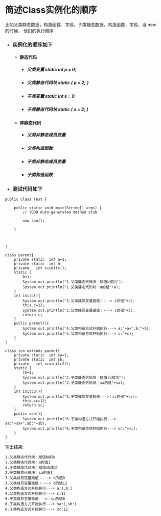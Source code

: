 # 简述Class实例化的顺序
比如父类静态数据，构造函数，字段，子类静态数据，构造函数，字段，当 new 的时候， 他们的执行顺序
* ### 实例化的顺序如下
  * #### 静态代码
    * ##### 父类变量  static int p = 0;
    * ##### 父类静态代码块  static { p = 2; }
    * ##### 子类变量  static int s = 0
    * ##### 子类静态代码块  static { s = 2; }
  * #### 非静态代码
    * ##### 父类非静态成员变量 
    * ##### 父类构造函数
    * ##### 子类非静态成员变量 
    * ##### 子类构造函数
* ### 测试代码如下
```
public class Test {

	public static void main(String[] args) {
		// TODO Auto-generated method stub
		
		new son();
		
	}
	
	
	
}

class parent{
    private static  int a=1;
    private static  int b;
    private   int c=initc();
    static {
        b=1;
        System.out.println("1.父类静态代码块：赋值b成功");
        System.out.println("1.父类静态代码块：a的值"+a);
    }
    int initc(){
        System.out.println("3.父类成员变量赋值：---> c的值"+c);
        this.c=12;
        System.out.println("3.父类成员变量赋值：---> c的值"+c);
        return c;
    }
    public parent(){
        System.out.println("4.父类构造方式开始执行---> a:"+a+",b:"+b);
        System.out.println("4.父类构造方式开始执行---> c:"+c);
    }
}

class son extends parent{
    private static  int sa=1;
    private static  int sb;
    private   int sc=initc2();
    static {
        sb=1;
        System.out.println("2.子类静态代码块：赋值sb成功");
        System.out.println("2.子类静态代码块：sa的值"+sa);
    }
    int initc2(){
        System.out.println("5.子类成员变量赋值--->：sc的值"+sc);
        this.sc=12;
        return sc;
    }
    public son(){
        System.out.println("6.子类构造方式开始执行---> sa:"+sa+",sb:"+sb);
        System.out.println("6.子类构造方式开始执行---> sc:"+sc);
    }
}
```
输出结果:
```
1.父类静态代码块：赋值b成功
1.父类静态代码块：a的值1
2.子类静态代码块：赋值sb成功
2.子类静态代码块：sa的值1
3.父类成员变量赋值：---> c的值0
3.父类成员变量赋值：---> c的值12
4.父类构造方式开始执行---> a:1,b:1
4.父类构造方式开始执行---> c:12
5.子类成员变量赋值--->：sc的值0
6.子类构造方式开始执行---> sa:1,sb:1
6.子类构造方式开始执行---> sc:12
```
